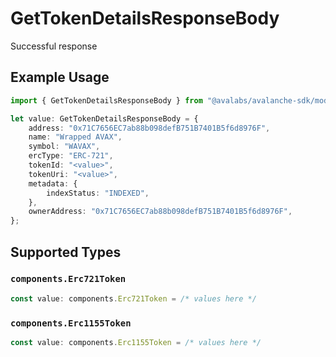 # GetTokenDetailsResponseBody

Successful response

## Example Usage

```typescript
import { GetTokenDetailsResponseBody } from "@avalabs/avalanche-sdk/models/operations";

let value: GetTokenDetailsResponseBody = {
    address: "0x71C7656EC7ab88b098defB751B7401B5f6d8976F",
    name: "Wrapped AVAX",
    symbol: "WAVAX",
    ercType: "ERC-721",
    tokenId: "<value>",
    tokenUri: "<value>",
    metadata: {
        indexStatus: "INDEXED",
    },
    ownerAddress: "0x71C7656EC7ab88b098defB751B7401B5f6d8976F",
};
```

## Supported Types

### `components.Erc721Token`

```typescript
const value: components.Erc721Token = /* values here */
```

### `components.Erc1155Token`

```typescript
const value: components.Erc1155Token = /* values here */
```

